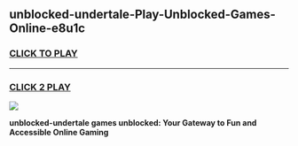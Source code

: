 
## unblocked-undertale-Play-Unblocked-Games-Online-e8u1c
<h3>
<a href="https://premium76.site?title=unblocked-undertale&ref=25A">CLICK TO PLAY</a></h3>
<hr>

<h3>
<a href="https://premium76.site?title=unblocked-undertale&ref=25A">CLICK 2 PLAY</a>
  
</h3>

<a href="https://premium76.site?title=unblocked-undertale&ref=25A"><img src="https://clearcache.store/games.png"></a>


**unblocked-undertale games unblocked: Your Gateway to Fun and Accessible Online Gaming**
